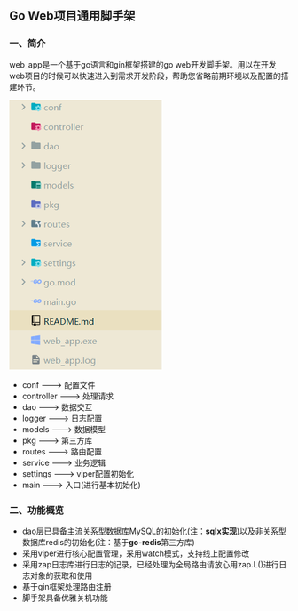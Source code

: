 ## Go Web项目通用脚手架
### 一、简介

web_app是一个基于go语言和gin框架搭建的go web开发脚手架。用以在开发web项目的时候可以快速进入到需求开发阶段，帮助您省略前期环境以及配置的搭建环节。

![image-20220826120128739](README/image-20220826120128739.png)

- conf ---> 配置文件
- controller ---> 处理请求
- dao ---> 数据交互
- logger ---> 日志配置
- models ---> 数据模型
- pkg ---> 第三方库
- routes ---> 路由配置
- service ---> 业务逻辑
- settings ---> viper配置初始化
- main ---> 入口(进行基本初始化)

### 二、功能概览

- dao层已具备主流关系型数据库MySQL的初始化(注：**sqlx实现**)以及非关系型数据库redis的初始化(注：基于**go-redis**第三方库)
- 采用viper进行核心配置管理，采用watch模式，支持线上配置修改
- 采用zap日志库进行日志的记录，已经处理为全局路由请放心用zap.L()进行日志对象的获取和使用
- 基于gin框架处理路由注册
- 脚手架具备优雅关机功能